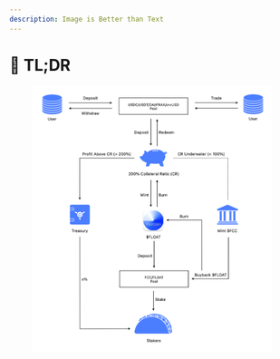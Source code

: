 ```yaml
---
description: Image is Better than Text
---
```


# 🤡 TL;DR

<figure><img src="../.gitbook/assets/Sai_2023-05-07 上午2.53.13.png" alt=""><figcaption></figcaption></figure>

